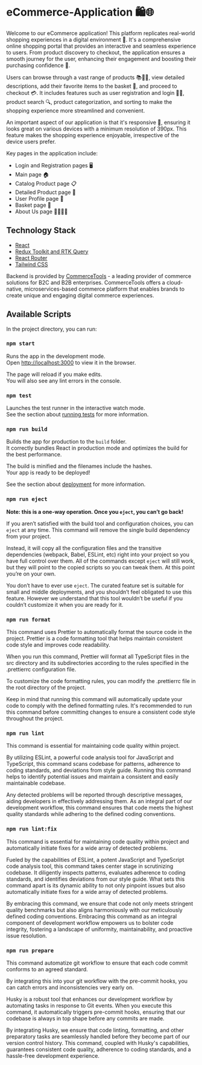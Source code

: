 # eCommerce-Application 🛍️🌐

Welcome to our eCommerce application! This platform replicates real-world shopping experiences in a digital environment 🏪. It's a comprehensive online shopping portal that provides an interactive and seamless experience to users. From product discovery to checkout, the application ensures a smooth journey for the user, enhancing their engagement and boosting their purchasing confidence 🚀.

Users can browse through a vast range of products 📚👗👟, view detailed descriptions, add their favorite items to the basket 🛒, and proceed to checkout 💳. It includes features such as user registration and login 📝🔐, product search 🔍, product categorization, and sorting to make the shopping experience more streamlined and convenient.

An important aspect of our application is that it's responsive 📲, ensuring it looks great on various devices with a minimum resolution of 390px. This feature makes the shopping experience enjoyable, irrespective of the device users prefer.

Key pages in the application include:

- Login and Registration pages 🖥️
- Main page 🏠
- Catalog Product page 📋
- Detailed Product page 🔎
- User Profile page 👤
- Basket page 🛒
- About Us page 🙋‍♂️🙋‍♀️

## Technology Stack

- [React](https://react.dev/)
- [Redux Toolkit and RTK Query](https://redux-toolkit.js.org/)
- [React Router](https://reactrouter.com/)
- [Tailwind CSS](https://tailwindcss.com/)

Backend is provided by [CommerceTools](https://commercetools.com/) - a leading provider of commerce solutions for B2C and B2B enterprises. CommerceTools offers a cloud-native, microservices-based commerce platform that enables brands to create unique and engaging digital commerce experiences.

## Available Scripts

In the project directory, you can run:

### `npm start`

Runs the app in the development mode.\
Open [http://localhost:3000](http://localhost:3000) to view it in the browser.

The page will reload if you make edits.\
You will also see any lint errors in the console.

### `npm test`

Launches the test runner in the interactive watch mode.\
See the section about [running tests](https://facebook.github.io/create-react-app/docs/running-tests) for more information.

### `npm run build`

Builds the app for production to the `build` folder.\
It correctly bundles React in production mode and optimizes the build for the best performance.

The build is minified and the filenames include the hashes.\
Your app is ready to be deployed!

See the section about [deployment](https://facebook.github.io/create-react-app/docs/deployment) for more information.

### `npm run eject`

**Note: this is a one-way operation. Once you `eject`, you can’t go back!**

If you aren’t satisfied with the build tool and configuration choices, you can `eject` at any time. This command will remove the single build dependency from your project.

Instead, it will copy all the configuration files and the transitive dependencies (webpack, Babel, ESLint, etc) right into your project so you have full control over them. All of the commands except `eject` will still work, but they will point to the copied scripts so you can tweak them. At this point you’re on your own.

You don’t have to ever use `eject`. The curated feature set is suitable for small and middle deployments, and you shouldn’t feel obligated to use this feature. However we understand that this tool wouldn’t be useful if you couldn’t customize it when you are ready for it.

### `npm run format`

This command uses Prettier to automatically format the source code in the project. Prettier is a code formatting tool that helps maintain consistent code style and improves code readability.

When you run this command, Prettier will format all TypeScript files in the src directory and its subdirectories according to the rules specified in the .prettierrc configuration file.

To customize the code formatting rules, you can modify the .prettierrc file in the root directory of the project.

Keep in mind that running this command will automatically update your code to comply with the defined formatting rules. It's recommended to run this command before committing changes to ensure a consistent code style throughout the project.

### `npm run lint`

This command is essential for maintaining code quality within project.

By utilizing ESLint, a powerful code analysis tool for JavaScript and TypeScript, this command scans codebase for patterns, adherence to coding standards, and deviations from style guide. Running this command helps to identify potential issues and maintain a consistent and easily maintainable codebase.

Any detected problems will be reported through descriptive messages, aiding developers in effectively addressing them. As an integral part of our development workflow, this command ensures that code meets the highest quality standards while adhering to the defined coding conventions.

### `npm run lint:fix`

This command is essential for maintaining code quality within project and automatically initiate fixes for a wide array of detected problems.

Fueled by the capabilities of ESLint, a potent JavaScript and TypeScript code analysis tool, this command takes center stage in scrutinizing codebase. It diligently inspects patterns, evaluates adherence to coding standards, and identifies deviations from our style guide. What sets this command apart is its dynamic ability to not only pinpoint issues but also automatically initiate fixes for a wide array of detected problems.

By embracing this command, we ensure that code not only meets stringent quality benchmarks but also aligns harmoniously with our meticulously defined coding conventions. Embracing this command as an integral component of development workflow empowers us to bolster code integrity, fostering a landscape of uniformity, maintainability, and proactive issue resolution.

### `npm run prepare`

This command automatize git workflow to ensure that each code commit conforms to an agreed standard.

By integrating this into your git workflow with the pre-commit hooks, you can catch errors and inconsistencies very early on.

Husky is a robust tool that enhances our development workflow by automating tasks in response to Git events. When you execute this command, it automatically triggers pre-commit hooks, ensuring that our codebase is always in top shape before any commits are made.

By integrating Husky, we ensure that code linting, formatting, and other preparatory tasks are seamlessly handled before they become part of our version control history. This command, coupled with Husky's capabilities, guarantees consistent code quality, adherence to coding standards, and a hassle-free development experience. 
